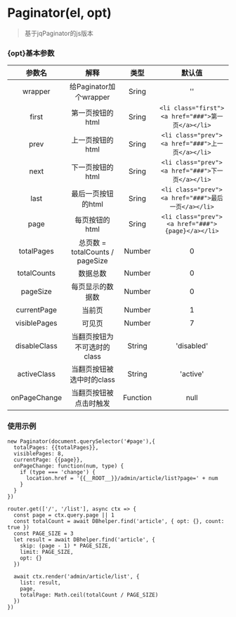 # Paginator(el, opt) 
> 基于jqPaginator的js版本

### {opt}基本参数
| 参数名 | 解释 | 类型 | 默认值 | 
| :------: | :------: | :------: |:------: |
| wrapper | 给Paginator加个wrapper | Sring | '' |
| first | 第一页按钮的html | Sring | ```<li class="first"><a href="###">第一页</a></li>``` |
| prev | 上一页按钮的html | Sring | ```<li class="prev"><a href="###">上一页</a></li>``` |
| next | 下一页按钮的html | Sring | ```<li class="prev"><a href="###">下一页</a></li>``` |
| last | 最后一页按钮的html | Sring | ```<li class="prev"><a href="###">最后一页</a></li>``` |
| page | 每页按钮的html | Sring | ```<li class="prev"><a href="###">{page}</a></li>``` |
| totalPages | 总页数 = totalCounts / pageSize | Number | 0 |
| totalCounts | 数据总数 | Number | 0 |
| pageSize | 每页显示的数据数 | Number | 0 |
| currentPage | 当前页 | Number | 1 |
| visiblePages | 可见页 | Number | 7 |
| disableClass | 当翻页按钮为不可选时的class | String | 'disabled' |
| activeClass | 当翻页按钮被选中时的class | String | 'active' |
| onPageChange | 当翻页按钮被点击时触发 | Function | null |

### 使用示例
```
new Paginator(document.querySelector('#page'),{
  totalPages: {{totalPages}},
  visiblePages: 8,
  currentPage: {{page}},
  onPageChange: function(num, type) {
    if (type === 'change') {
      location.href = '{{__ROOT__}}/admin/article/list?page=' + num
    }
  }
})
```

```
router.get(['/', '/list'], async ctx => {
  const page = ctx.query.page || 1
  const totalCount = await DBhelper.find('article', { opt: {}, count: true })
  const PAGE_SIZE = 3
  let result = await DBhelper.find('article', {
    skip: (page - 1) * PAGE_SIZE,
    limit: PAGE_SIZE,
    opt: {}
  })

  await ctx.render('admin/article/list', {
    list: result,
    page,
    totalPage: Math.ceil(totalCount / PAGE_SIZE)
  })
})
```
